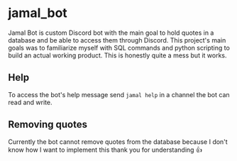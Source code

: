 # jamal_bot

Jamal Bot is custom Discord bot with the main goal to hold quotes in a database and be able to access them through Discord. This project's main goals was to familiarize myself with SQL commands and python scripting to build an actual working product. This is honestly quite a mess but it works.

## Help

To access the bot's help message send `jamal help` in a channel the bot can read and write.

## Removing quotes

Currently the bot cannot remove quotes from the database because I don't know how I want to implement this thank you for understanding 👍
